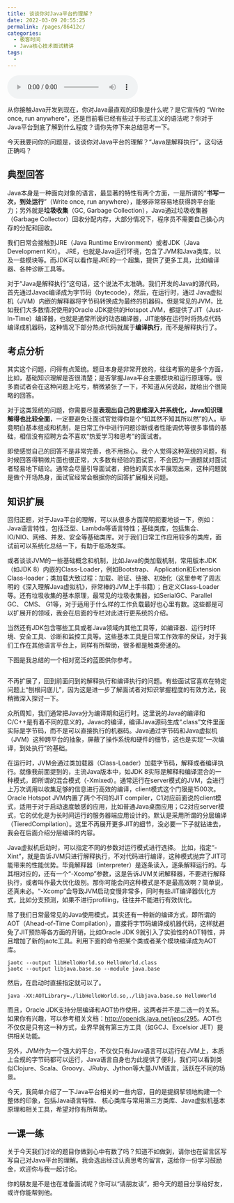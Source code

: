 ```yaml
---
title: 谈谈你对Java平台的理解？
date: 2022-03-09 20:55:25
permalink: /pages/86412c/
categories:
  - 极客时间
  - Java核心技术面试精讲
tags:
  - 
---
```

<audio title="第1讲.谈谈你对Java平台的理解？" src="https://static001.geekbang.org/resource/audio/d5/dd/d57dcc46ca03890d476064c30eabb7dd.mp3" controls="controls"></audio> 
<p>从你接触Java开发到现在，你对Java最直观的印象是什么呢？是它宣传的 “Write once, run anywhere”，还是目前看已经有些过于形式主义的语法呢？你对于Java平台到底了解到什么程度？请你先停下来总结思考一下。</p>
<p>今天我要问你的问题是，<span class="orange">谈谈你对Java平台的理解？“Java是解释执行”，这句话正确吗？</span></p>
<h2>典型回答</h2>
<p>Java本身是一种面向对象的语言，最显著的特性有两个方面，一是所谓的“<strong>书写一次，到处运行</strong>”（Write once, run anywhere），能够非常容易地获得跨平台能力；另外就是<strong>垃圾收集</strong>（GC, Garbage Collection），Java通过垃圾收集器（Garbage Collector）回收分配内存，大部分情况下，程序员不需要自己操心内存的分配和回收。</p>
<p>我们日常会接触到JRE（Java Runtime Environment）或者JDK（Java Development Kit）。 JRE，也就是Java运行环境，包含了JVM和Java类库，以及一些模块等。而JDK可以看作是JRE的一个超集，提供了更多工具，比如编译器、各种诊断工具等。</p>
<p>对于“Java是解释执行”这句话，这个说法不太准确。我们开发的Java的源代码，首先通过Javac编译成为字节码（bytecode），然后，在运行时，通过 Java虚拟机（JVM）内嵌的解释器将字节码转换成为最终的机器码。但是常见的JVM，比如我们大多数情况使用的Oracle JDK提供的Hotspot JVM，都提供了JIT（Just-In-Time）编译器，也就是通常所说的动态编译器，JIT能够在运行时将热点代码编译成机器码，这种情况下部分热点代码就属于<strong>编译执行</strong>，而不是解释执行了。</p>
<h2>考点分析</h2>
<p>其实这个问题，问得有点笼统。题目本身是非常开放的，往往考察的是多个方面，比如，基础知识理解是否很清楚；是否掌握Java平台主要模块和运行原理等。很多面试者会在这种问题上吃亏，稍微紧张了一下，不知道从何说起，就给出个很简略的回答。</p>
<p>对于这类笼统的问题，你需要尽量<strong>表现出自己的思维深入并系统化，Java知识理解得也比较全面</strong>，一定要避免让面试官觉得你是个“知其然不知其所以然”的人。毕竟明白基本组成和机制，是日常工作中进行问题诊断或者性能调优等很多事情的基础，相信没有招聘方会不喜欢“热爱学习和思考”的面试者。</p>
<!-- [[[read_end]]] -->
<p>即使感觉自己的回答不是非常完善，也不用担心。我个人觉得这种笼统的问题，有时候回答得稍微片面也很正常，大多数有经验的面试官，不会因为一道题就对面试者轻易地下结论。通常会尽量引导面试者，把他的真实水平展现出来，这种问题就是做个开场热身，面试官经常会根据你的回答扩展相关问题。</p>
<h2>知识扩展</h2>
<p>回归正题，对于Java平台的理解，可以从很多方面简明扼要地谈一下，例如：Java语言特性，包括泛型、Lambda等语言特性；基础类库，包括集合、IO/NIO、网络、并发、安全等基础类库。对于我们日常工作应用较多的类库，面试前可以系统化总结一下，有助于临场发挥。</p>
<p>或者谈谈JVM的一些基础概念和机制，比如Java的类加载机制，常用版本JDK（如JDK 8）内嵌的Class-Loader，例如Bootstrap、 Application和Extension Class-loader；类加载大致过程：加载、验证、链接、初始化（这里参考了周志明的《深入理解Java虚拟机》，非常棒的JVM上手书籍）；自定义Class-Loader等。还有垃圾收集的基本原理，最常见的垃圾收集器，如SerialGC、Parallel GC、 CMS、 G1等，对于适用于什么样的工作负载最好也心里有数。这些都是可以扩展开的领域，我会在后面的专栏对此进行更系统的介绍。</p>
<p>当然还有JDK包含哪些工具或者Java领域内其他工具等，如编译器、运行时环境、安全工具、诊断和监控工具等。这些基本工具是日常工作效率的保证，对于我们工作在其他语言平台上，同样有所帮助，很多都是触类旁通的。</p>
<p>下图是我总结的一个相对宽泛的蓝图供你参考。</p>
<p><img src="https://static001.geekbang.org/resource/image/20/32/20bc6a900fc0b829c2f0e723df050732.png" alt="" /></p>
<p>不再扩展了，回到前面问到的解释执行和编译执行的问题。有些面试官喜欢在特定问题上“刨根问底儿”，因为这是进一步了解面试者对知识掌握程度的有效方法，我稍微深入探讨一下。</p>
<p>众所周知，我们通常把Java分为编译期和运行时。这里说的Java的编译和C/C++是有着不同的意义的，Javac的编译，编译Java源码生成“.class”文件里面实际是字节码，而不是可以直接执行的机器码。Java通过字节码和Java虚拟机（JVM）这种跨平台的抽象，屏蔽了操作系统和硬件的细节，这也是实现“一次编译，到处执行”的基础。</p>
<p>在运行时，JVM会通过类加载器（Class-Loader）加载字节码，解释或者编译执行。就像我前面提到的，主流Java版本中，如JDK 8实际是解释和编译混合的一种模式，即所谓的混合模式（-Xmixed）。通常运行在server模式的JVM，会进行上万次调用以收集足够的信息进行高效的编译，client模式这个门限是1500次。Oracle Hotspot JVM内置了两个不同的JIT compiler，C1对应前面说的client模式，适用于对于启动速度敏感的应用，比如普通Java桌面应用；C2对应server模式，它的优化是为长时间运行的服务器端应用设计的。默认是采用所谓的分层编译（TieredCompilation）。这里不再展开更多JIT的细节，没必要一下子就钻进去，我会在后面介绍分层编译的内容。</p>
<p>Java虚拟机启动时，可以指定不同的参数对运行模式进行选择。 比如，指定“-Xint”，就是告诉JVM只进行解释执行，不对代码进行编译，这种模式抛弃了JIT可能带来的性能优势。毕竟解释器（interpreter）是逐条读入，逐条解释运行的。与其相对应的，还有一个“-Xcomp”参数，这是告诉JVM关闭解释器，不要进行解释执行，或者叫作最大优化级别。那你可能会问这种模式是不是最高效啊？简单说，还真未必。“-Xcomp”会导致JVM启动变慢非常多，同时有些JIT编译器优化方式，比如分支预测，如果不进行profiling，往往并不能进行有效优化。</p>
<p>除了我们日常最常见的Java使用模式，其实还有一种新的编译方式，即所谓的AOT（Ahead-of-Time Compilation），直接将字节码编译成机器代码，这样就避免了JIT预热等各方面的开销，比如Oracle JDK 9就引入了实验性的AOT特性，并且增加了新的jaotc工具。利用下面的命令把某个类或者某个模块编译成为AOT库。</p>
<pre><code>jaotc --output libHelloWorld.so HelloWorld.class
jaotc --output libjava.base.so --module java.base
</code></pre>
<p>然后，在启动时直接指定就可以了。</p>
<pre><code>java -XX:AOTLibrary=./libHelloWorld.so,./libjava.base.so HelloWorld
</code></pre>
<p>而且，Oracle JDK支持分层编译和AOT协作使用，这两者并不是二选一的关系。如果你有兴趣，可以参考相关文档：<a href="http://openjdk.java.net/jeps/295">http://openjdk.java.net/jeps/295</a>。AOT也不仅仅是只有这一种方式，业界早就有第三方工具（如GCJ、Excelsior JET）提供相关功能。</p>
<p>另外，JVM作为一个强大的平台，不仅仅只有Java语言可以运行在JVM上，本质上合规的字节码都可以运行，Java语言自身也为此提供了便利，我们可以看到类似Clojure、Scala、Groovy、JRuby、Jython等大量JVM语言，活跃在不同的场景。</p>
<p>今天，我简单介绍了一下Java平台相关的一些内容，目的是提纲挈领地构建一个整体的印象，包括Java语言特性、 核心类库与常用第三方类库、Java虚拟机基本原理和相关工具，希望对你有所帮助。</p>
<h2>一课一练</h2>
<p>关于今天我们讨论的题目你做到心中有数了吗？知道不如做到，请你也在留言区写写自己对Java平台的理解。我会选出经过认真思考的留言，送给你一份学习鼓励金，欢迎你与我一起讨论。</p>
<p>你的朋友是不是也在准备面试呢？你可以“请朋友读”，把今天的题目分享给好友，或许你能帮到他。</p>
<p></p>
